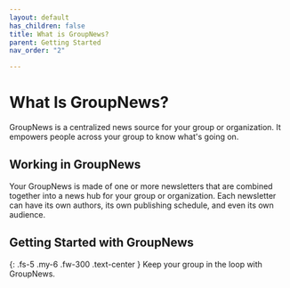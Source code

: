 ```yaml
---
layout: default
has_children: false
title: What is GroupNews?
parent: Getting Started
nav_order: "2"

---
```

# What Is GroupNews?

GroupNews is a centralized news source for your group or organization. It empowers people across your group to know what's going on.

## Working in GroupNews

Your GroupNews is made of one or more newsletters that are combined together into a news hub for your group or organization. Each newsletter can have its own authors, its own publishing schedule, and even its own audience.

## Getting Started with GroupNews

{: .fs-5 .my-6 .fw-300 .text-center }
Keep your group in the loop with GroupNews.